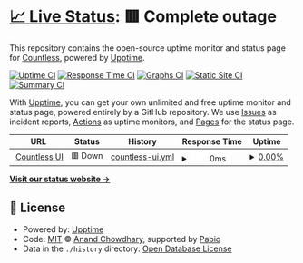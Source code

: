# [📈 Live Status](https://status.countless.ai): <!--live status--> **🟥 Complete outage**

This repository contains the open-source uptime monitor and status page for [Countless](countless.ai), powered by [Upptime](https://github.com/upptime/upptime).

[![Uptime CI](https://github.com/CountlessAI/upptime/workflows/Uptime%20CI/badge.svg)](https://github.com/CountlessAI/upptime/actions?query=workflow%3A%22Uptime+CI%22)
[![Response Time CI](https://github.com/CountlessAI/upptime/workflows/Response%20Time%20CI/badge.svg)](https://github.com/CountlessAI/upptime/actions?query=workflow%3A%22Response+Time+CI%22)
[![Graphs CI](https://github.com/CountlessAI/upptime/workflows/Graphs%20CI/badge.svg)](https://github.com/CountlessAI/upptime/actions?query=workflow%3A%22Graphs+CI%22)
[![Static Site CI](https://github.com/CountlessAI/upptime/workflows/Static%20Site%20CI/badge.svg)](https://github.com/CountlessAI/upptime/actions?query=workflow%3A%22Static+Site+CI%22)
[![Summary CI](https://github.com/CountlessAI/upptime/workflows/Summary%20CI/badge.svg)](https://github.com/CountlessAI/upptime/actions?query=workflow%3A%22Summary+CI%22)

With [Upptime](https://upptime.js.org), you can get your own unlimited and free uptime monitor and status page, powered entirely by a GitHub repository. We use [Issues](https://github.com/CountlessAI/upptime/issues) as incident reports, [Actions](https://github.com/CountlessAI/upptime/actions) as uptime monitors, and [Pages](https://status.countless.ai) for the status page.

<!--start: status pages-->
<!-- This summary is generated by Upptime (https://github.com/upptime/upptime) -->
<!-- Do not edit this manually, your changes will be overwritten -->
<!-- prettier-ignore -->
| URL | Status | History | Response Time | Uptime |
| --- | ------ | ------- | ------------- | ------ |
| <img alt="" src="https://icons.duckduckgo.com/ip3/dev.countless.ai.ico" height="13"> [Countless UI](https://dev.countless.ai) | 🟥 Down | [countless-ui.yml](https://github.com/CountlessAI/upptime/commits/HEAD/history/countless-ui.yml) | <details><summary><img alt="Response time graph" src="./graphs/countless-ui/response-time-week.png" height="20"> 0ms</summary><br><a href="https://status.countless.ai/history/countless-ui"><img alt="Response time 410" src="https://img.shields.io/endpoint?url=https%3A%2F%2Fraw.githubusercontent.com%2FCountlessAI%2Fupptime%2FHEAD%2Fapi%2Fcountless-ui%2Fresponse-time.json"></a><br><a href="https://status.countless.ai/history/countless-ui"><img alt="24-hour response time 0" src="https://img.shields.io/endpoint?url=https%3A%2F%2Fraw.githubusercontent.com%2FCountlessAI%2Fupptime%2FHEAD%2Fapi%2Fcountless-ui%2Fresponse-time-day.json"></a><br><a href="https://status.countless.ai/history/countless-ui"><img alt="7-day response time 0" src="https://img.shields.io/endpoint?url=https%3A%2F%2Fraw.githubusercontent.com%2FCountlessAI%2Fupptime%2FHEAD%2Fapi%2Fcountless-ui%2Fresponse-time-week.json"></a><br><a href="https://status.countless.ai/history/countless-ui"><img alt="30-day response time 456" src="https://img.shields.io/endpoint?url=https%3A%2F%2Fraw.githubusercontent.com%2FCountlessAI%2Fupptime%2FHEAD%2Fapi%2Fcountless-ui%2Fresponse-time-month.json"></a><br><a href="https://status.countless.ai/history/countless-ui"><img alt="1-year response time 410" src="https://img.shields.io/endpoint?url=https%3A%2F%2Fraw.githubusercontent.com%2FCountlessAI%2Fupptime%2FHEAD%2Fapi%2Fcountless-ui%2Fresponse-time-year.json"></a></details> | <details><summary><a href="https://status.countless.ai/history/countless-ui">0.00%</a></summary><a href="https://status.countless.ai/history/countless-ui"><img alt="All-time uptime 87.83%" src="https://img.shields.io/endpoint?url=https%3A%2F%2Fraw.githubusercontent.com%2FCountlessAI%2Fupptime%2FHEAD%2Fapi%2Fcountless-ui%2Fuptime.json"></a><br><a href="https://status.countless.ai/history/countless-ui"><img alt="24-hour uptime 0.00%" src="https://img.shields.io/endpoint?url=https%3A%2F%2Fraw.githubusercontent.com%2FCountlessAI%2Fupptime%2FHEAD%2Fapi%2Fcountless-ui%2Fuptime-day.json"></a><br><a href="https://status.countless.ai/history/countless-ui"><img alt="7-day uptime 0.00%" src="https://img.shields.io/endpoint?url=https%3A%2F%2Fraw.githubusercontent.com%2FCountlessAI%2Fupptime%2FHEAD%2Fapi%2Fcountless-ui%2Fuptime-week.json"></a><br><a href="https://status.countless.ai/history/countless-ui"><img alt="30-day uptime 70.38%" src="https://img.shields.io/endpoint?url=https%3A%2F%2Fraw.githubusercontent.com%2FCountlessAI%2Fupptime%2FHEAD%2Fapi%2Fcountless-ui%2Fuptime-month.json"></a><br><a href="https://status.countless.ai/history/countless-ui"><img alt="1-year uptime 87.83%" src="https://img.shields.io/endpoint?url=https%3A%2F%2Fraw.githubusercontent.com%2FCountlessAI%2Fupptime%2FHEAD%2Fapi%2Fcountless-ui%2Fuptime-year.json"></a></details>

<!--end: status pages-->

[**Visit our status website →**](https://status.countless.ai)

## 📄 License

- Powered by: [Upptime](https://github.com/upptime/upptime)
- Code: [MIT](./LICENSE) © [Anand Chowdhary](https://anandchowdhary.com), supported by [Pabio](https://pabio.com)
- Data in the `./history` directory: [Open Database License](https://opendatacommons.org/licenses/odbl/1-0/)
